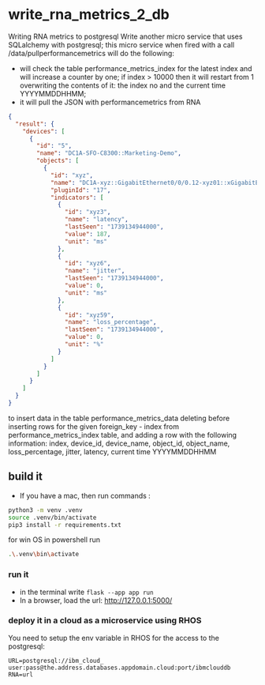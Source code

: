 # write_rna_metrics_2_db
Writing RNA metrics to postgresql
Write another micro service that uses SQLalchemy with postgresql; this micro service when fired with a call /data/pullperformancemetrics will do the following:
- will check the table performance_metrics_index for the latest index and will increase a counter by one; if index > 10000 then it will restart from 1 overwriting the contents of it: the index no and the current time YYYYMMDDHHMM;
- it will pull the JSON with performancemetrics from RNA 

```json
{
  "result": {
    "devices": [
      {
        "id": "5",
        "name": "DC1A-SFO-C8300::Marketing-Demo",
        "objects": [
          {
            "id": "xyz",
            "name": "DC1A-xyz::GigabitEthernet0/0/0.12-xyz01::xGigabitEthernet0/0/7.xyzq",
            "pluginId": "17",
            "indicators": [
              {
                "id": "xyz3",
                "name": "latency",
                "lastSeen": "1739134944000",
                "value": 187,
                "unit": "ms"
              },
              {
                "id": "xyz6",
                "name": "jitter",
                "lastSeen": "1739134944000",
                "value": 0,
                "unit": "ms"
              },
              {
                "id": "xyz59",
                "name": "loss_percentage",
                "lastSeen": "1739134944000",
                "value": 0,
                "unit": "%"
              }
            ]
          }
        ]
      }
    ]
  }
}
```
to insert data in the table performance_metrics_data deleting before inserting rows for the given foreign_key - index from performance_metrics_index table, and adding a row with the following information: index, device_id, device_name, object_id, object_name, loss_percentage, jitter, latency, current time YYYYMMDDHHMM



## build it

* If you have a mac, then run commands :

```sh
python3 -m venv .venv
source .venv/bin/activate
pip3 install -r requirements.txt
```

for win OS in powershell run
```sh
.\.venv\bin\activate
```

### run it

  * in the terminal write `flask --app app run`
  * In a browser, load the url: http://127.0.0.1:5000/

### deploy it in a cloud as a microservice using RHOS

You need to setup the env variable in RHOS for the access to the postgresql:
```
URL=postgresql://ibm_cloud_ user:pass@the.address.databases.appdomain.cloud:port/ibmclouddb
RNA=url
```

